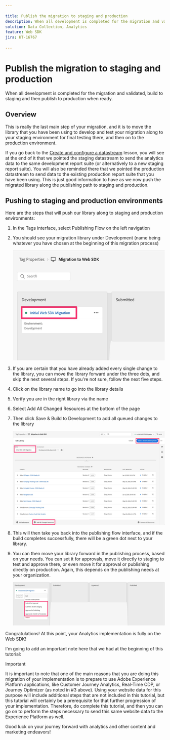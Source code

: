 ```yaml
---

title: Publish the migration to staging and production
description: When all development is completed for the migration and validated, build to staging and then publish to production when ready.
solution: Data Collection, Analytics
feature: Web SDK
jira: KT-16767

---
```


# Publish the migration to staging and production

When all development is completed for the migration and validated, build to staging and then publish to production when ready.

## Overview

This is really the last main step of your migration, and it is to move the library that you have been using to develop and test your migration along to your staging environment for final testing there, and then on to the production environment.

If you go back to the [Create and configure a datastream](create-and-configure-the-analytics-datastream.md) lesson, you will see at the end of it that we pointed the staging datastream to send the analytics data to the same development report suite (or alternatively to a new staging report suite). You will also be reminded there that we pointed the production datastream to send data to the existing production report suite that you have been using.
This is just good information to have as we now push the migrated library along the publishing path to staging and production.

## Pushing to staging and production environments

Here are the steps that will push our library along to staging and production environments:

1. In the Tags interface, select Publishing Flow on the left navigation
1. You should see your migration library under Development (name being whatever you have chosen at the beginning of this migration process)

    ![Migration library in Dev](assets/migration-lib-in-dev.jpg)

1. If you are certain that you have already added every single change to the library, you can move the library forward under the three dots, and skip the next several steps. If you're not sure, follow the next five steps.
1. Click on the library name to go into the library details
1. Verify you are in the right library via the name
1. Select Add All Changed Resources at the bottom of the page
1. Then click Save & Build to Development to add all queued changes to the library

    ![Add all changed resources](assets/add-all-changed-resources.jpg)

1. This will then take you back into the publishing flow interface, and if the build completes successfully, there will be a green dot next to your library.
1. You can then move your library forward in the publishing process, based on your needs. You can set it for approvals, move it directly to staging to test and approve there, or even move it for approval or publishing directly on production. Again, this depends on the publishing needs at your organization.

    ![Publishing process](assets/publishing-process.jpg)

Congratulations! At this point, your Analytics implementation is fully on the Web SDK!

I'm going to add an important note here that we had at the beginning of this tutorial:

>[!IMPORTANT]
>
>It is important to note that one of the main reasons that you are doing this migration of your implementation is to prepare to use Adobe Experience Platform applications, like Customer Journey Analytics, Real-Time CDP, or Journey Optimizer (as noted in #3 above). Using your website data for this purpose will include additional steps that are not included in this tutorial, but this tutorial will certainly be a prerequisite for that further progression of your implementation. Therefore, do complete this tutorial, and then you can go on to perform the steps necessary to send this same website data to the Experience Platform as well.

Good luck on your journey forward with analytics and other content and marketing endeavors!
